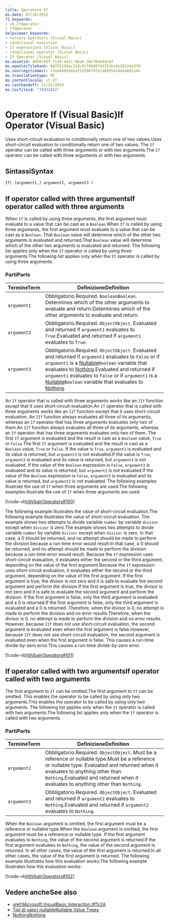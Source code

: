 ```yaml
---
title: Operatore If
ms.date: 07/20/2015
f1_keywords:
- vb.IfOperator
- IfOperator
helpviewer_keywords:
- ternary operators [Visual Basic]
- conditional execution
- If expressions [Visual Basic]
- conditional operator [Visual Basic]
- If Operator [Visual Basic]
ms.assetid: dd56c9df-7cd4-442c-9ba6-20c70ee44c8f
ms.openlocfilehash: 6d25519dac31dc91f8560fd3252ba3e2622de370
ms.sourcegitcommit: 17ee6605e01ef32506f8fdc686954244ba6911de
ms.translationtype: MT
ms.contentlocale: it-IT
ms.lasthandoff: 11/22/2019
ms.locfileid: "74331012"
---
```

# <a name="if-operator-visual-basic"></a><span data-ttu-id="a644e-102">Operatore If (Visual Basic)</span><span class="sxs-lookup"><span data-stu-id="a644e-102">If Operator (Visual Basic)</span></span>

<span data-ttu-id="a644e-103">Uses short-circuit evaluation to conditionally return one of two values.</span><span class="sxs-lookup"><span data-stu-id="a644e-103">Uses short-circuit evaluation to conditionally return one of two values.</span></span> <span data-ttu-id="a644e-104">The `If` operator can be called with three arguments or with two arguments.</span><span class="sxs-lookup"><span data-stu-id="a644e-104">The `If` operator can be called with three arguments or with two arguments.</span></span>

## <a name="syntax"></a><span data-ttu-id="a644e-105">Sintassi</span><span class="sxs-lookup"><span data-stu-id="a644e-105">Syntax</span></span>

```vb
If( [argument1,] argument2, argument3 )
```

## <a name="if-operator-called-with-three-arguments"></a><span data-ttu-id="a644e-106">If operator called with three arguments</span><span class="sxs-lookup"><span data-stu-id="a644e-106">If operator called with three arguments</span></span>

<span data-ttu-id="a644e-107">When `If` is called by using three arguments, the first argument must evaluate to a value that can be cast as a `Boolean`.</span><span class="sxs-lookup"><span data-stu-id="a644e-107">When `If` is called by using three arguments, the first argument must evaluate to a value that can be cast as a `Boolean`.</span></span> <span data-ttu-id="a644e-108">That `Boolean` value will determine which of the other two arguments is evaluated and returned.</span><span class="sxs-lookup"><span data-stu-id="a644e-108">That `Boolean` value will determine which of the other two arguments is evaluated and returned.</span></span> <span data-ttu-id="a644e-109">The following list applies only when the `If` operator is called by using three arguments.</span><span class="sxs-lookup"><span data-stu-id="a644e-109">The following list applies only when the `If` operator is called by using three arguments.</span></span>

### <a name="parts"></a><span data-ttu-id="a644e-110">Parti</span><span class="sxs-lookup"><span data-stu-id="a644e-110">Parts</span></span>

|<span data-ttu-id="a644e-111">Termine</span><span class="sxs-lookup"><span data-stu-id="a644e-111">Term</span></span>|<span data-ttu-id="a644e-112">Definizione</span><span class="sxs-lookup"><span data-stu-id="a644e-112">Definition</span></span>|
|---|---|
|`argument1`|<span data-ttu-id="a644e-113">Obbligatorio.</span><span class="sxs-lookup"><span data-stu-id="a644e-113">Required.</span></span> <span data-ttu-id="a644e-114">`Boolean`</span><span class="sxs-lookup"><span data-stu-id="a644e-114">`Boolean`.</span></span> <span data-ttu-id="a644e-115">Determines which of the other arguments to evaluate and return.</span><span class="sxs-lookup"><span data-stu-id="a644e-115">Determines which of the other arguments to evaluate and return.</span></span>|
|`argument2`|<span data-ttu-id="a644e-116">Obbligatorio.</span><span class="sxs-lookup"><span data-stu-id="a644e-116">Required.</span></span> <span data-ttu-id="a644e-117">`Object`</span><span class="sxs-lookup"><span data-stu-id="a644e-117">`Object`.</span></span> <span data-ttu-id="a644e-118">Evaluated and returned if `argument1` evaluates to `True`.</span><span class="sxs-lookup"><span data-stu-id="a644e-118">Evaluated and returned if `argument1` evaluates to `True`.</span></span>|
|`argument3`|<span data-ttu-id="a644e-119">Obbligatorio.</span><span class="sxs-lookup"><span data-stu-id="a644e-119">Required.</span></span> <span data-ttu-id="a644e-120">`Object`</span><span class="sxs-lookup"><span data-stu-id="a644e-120">`Object`.</span></span> <span data-ttu-id="a644e-121">Evaluated and returned if `argument1` evaluates to `False` or if `argument1` is a [Nullable](../../../visual-basic/programming-guide/language-features/data-types/nullable-value-types.md)`Boolean` variable that evaluates to [Nothing](../../../visual-basic/language-reference/nothing.md).</span><span class="sxs-lookup"><span data-stu-id="a644e-121">Evaluated and returned if `argument1` evaluates to `False` or if `argument1` is a [Nullable](../../../visual-basic/programming-guide/language-features/data-types/nullable-value-types.md)`Boolean` variable that evaluates to [Nothing](../../../visual-basic/language-reference/nothing.md).</span></span>|

<span data-ttu-id="a644e-122">An `If` operator that is called with three arguments works like an `IIf` function except that it uses short-circuit evaluation.</span><span class="sxs-lookup"><span data-stu-id="a644e-122">An `If` operator that is called with three arguments works like an `IIf` function except that it uses short-circuit evaluation.</span></span> <span data-ttu-id="a644e-123">An `IIf` function always evaluates all three of its arguments, whereas an `If` operator that has three arguments evaluates only two of them.</span><span class="sxs-lookup"><span data-stu-id="a644e-123">An `IIf` function always evaluates all three of its arguments, whereas an `If` operator that has three arguments evaluates only two of them.</span></span> <span data-ttu-id="a644e-124">The first `If` argument is evaluated and the result is cast as a `Boolean` value, `True` or `False`.</span><span class="sxs-lookup"><span data-stu-id="a644e-124">The first `If` argument is evaluated and the result is cast as a `Boolean` value, `True` or `False`.</span></span> <span data-ttu-id="a644e-125">If the value is `True`, `argument2` is evaluated and its value is returned, but `argument3` is not evaluated.</span><span class="sxs-lookup"><span data-stu-id="a644e-125">If the value is `True`, `argument2` is evaluated and its value is returned, but `argument3` is not evaluated.</span></span> <span data-ttu-id="a644e-126">If the value of the `Boolean` expression is `False`, `argument3` is evaluated and its value is returned, but `argument2` is not evaluated.</span><span class="sxs-lookup"><span data-stu-id="a644e-126">If the value of the `Boolean` expression is `False`, `argument3` is evaluated and its value is returned, but `argument2` is not evaluated.</span></span> <span data-ttu-id="a644e-127">The following examples illustrate the use of `If` when three arguments are used:</span><span class="sxs-lookup"><span data-stu-id="a644e-127">The following examples illustrate the use of `If` when three arguments are used:</span></span>

[!code-vb[VbVbalrOperators#100](~/samples/snippets/visualbasic/VS_Snippets_VBCSharp/VbVbalrOperators/VB/Class4.vb#100)]

<span data-ttu-id="a644e-128">The following example illustrates the value of short-circuit evaluation.</span><span class="sxs-lookup"><span data-stu-id="a644e-128">The following example illustrates the value of short-circuit evaluation.</span></span> <span data-ttu-id="a644e-129">The example shows two attempts to divide variable `number` by variable `divisor` except when `divisor` is zero.</span><span class="sxs-lookup"><span data-stu-id="a644e-129">The example shows two attempts to divide variable `number` by variable `divisor` except when `divisor` is zero.</span></span> <span data-ttu-id="a644e-130">In that case, a 0 should be returned, and no attempt should be made to perform the division because a run-time error would result.</span><span class="sxs-lookup"><span data-stu-id="a644e-130">In that case, a 0 should be returned, and no attempt should be made to perform the division because a run-time error would result.</span></span> <span data-ttu-id="a644e-131">Because the `If` expression uses short-circuit evaluation, it evaluates either the second or the third argument, depending on the value of the first argument.</span><span class="sxs-lookup"><span data-stu-id="a644e-131">Because the `If` expression uses short-circuit evaluation, it evaluates either the second or the third argument, depending on the value of the first argument.</span></span> <span data-ttu-id="a644e-132">If the first argument is true, the divisor is not zero and it is safe to evaluate the second argument and perform the division.</span><span class="sxs-lookup"><span data-stu-id="a644e-132">If the first argument is true, the divisor is not zero and it is safe to evaluate the second argument and perform the division.</span></span> <span data-ttu-id="a644e-133">If the first argument is false, only the third argument is evaluated and a 0 is returned.</span><span class="sxs-lookup"><span data-stu-id="a644e-133">If the first argument is false, only the third argument is evaluated and a 0 is returned.</span></span> <span data-ttu-id="a644e-134">Therefore, when the divisor is 0, no attempt is made to perform the division and no error results.</span><span class="sxs-lookup"><span data-stu-id="a644e-134">Therefore, when the divisor is 0, no attempt is made to perform the division and no error results.</span></span> <span data-ttu-id="a644e-135">However, because `IIf` does not use short-circuit evaluation, the second argument is evaluated even when the first argument is false.</span><span class="sxs-lookup"><span data-stu-id="a644e-135">However, because `IIf` does not use short-circuit evaluation, the second argument is evaluated even when the first argument is false.</span></span> <span data-ttu-id="a644e-136">This causes a run-time divide-by-zero error.</span><span class="sxs-lookup"><span data-stu-id="a644e-136">This causes a run-time divide-by-zero error.</span></span>

[!code-vb[VbVbalrOperators#101](~/samples/snippets/visualbasic/VS_Snippets_VBCSharp/VbVbalrOperators/VB/Class4.vb#101)]

## <a name="if-operator-called-with-two-arguments"></a><span data-ttu-id="a644e-137">If operator called with two arguments</span><span class="sxs-lookup"><span data-stu-id="a644e-137">If operator called with two arguments</span></span>

<span data-ttu-id="a644e-138">The first argument to `If` can be omitted.</span><span class="sxs-lookup"><span data-stu-id="a644e-138">The first argument to `If` can be omitted.</span></span> <span data-ttu-id="a644e-139">This enables the operator to be called by using only two arguments.</span><span class="sxs-lookup"><span data-stu-id="a644e-139">This enables the operator to be called by using only two arguments.</span></span> <span data-ttu-id="a644e-140">The following list applies only when the `If` operator is called with two arguments.</span><span class="sxs-lookup"><span data-stu-id="a644e-140">The following list applies only when the `If` operator is called with two arguments.</span></span>

### <a name="parts"></a><span data-ttu-id="a644e-141">Parti</span><span class="sxs-lookup"><span data-stu-id="a644e-141">Parts</span></span>

|<span data-ttu-id="a644e-142">Termine</span><span class="sxs-lookup"><span data-stu-id="a644e-142">Term</span></span>|<span data-ttu-id="a644e-143">Definizione</span><span class="sxs-lookup"><span data-stu-id="a644e-143">Definition</span></span>|
|---|---|
|`argument2`|<span data-ttu-id="a644e-144">Obbligatorio.</span><span class="sxs-lookup"><span data-stu-id="a644e-144">Required.</span></span> <span data-ttu-id="a644e-145">`Object`</span><span class="sxs-lookup"><span data-stu-id="a644e-145">`Object`.</span></span> <span data-ttu-id="a644e-146">Must be a reference or nullable type.</span><span class="sxs-lookup"><span data-stu-id="a644e-146">Must be a reference or nullable type.</span></span> <span data-ttu-id="a644e-147">Evaluated and returned when it evaluates to anything other than `Nothing`.</span><span class="sxs-lookup"><span data-stu-id="a644e-147">Evaluated and returned when it evaluates to anything other than `Nothing`.</span></span>|
|`argument3`|<span data-ttu-id="a644e-148">Obbligatorio.</span><span class="sxs-lookup"><span data-stu-id="a644e-148">Required.</span></span> <span data-ttu-id="a644e-149">`Object`</span><span class="sxs-lookup"><span data-stu-id="a644e-149">`Object`.</span></span> <span data-ttu-id="a644e-150">Evaluated and returned if `argument2` evaluates to `Nothing`.</span><span class="sxs-lookup"><span data-stu-id="a644e-150">Evaluated and returned if `argument2` evaluates to `Nothing`.</span></span>|

<span data-ttu-id="a644e-151">When the `Boolean` argument is omitted, the first argument must be a reference or nullable type.</span><span class="sxs-lookup"><span data-stu-id="a644e-151">When the `Boolean` argument is omitted, the first argument must be a reference or nullable type.</span></span> <span data-ttu-id="a644e-152">If the first argument evaluates to `Nothing`, the value of the second argument is returned.</span><span class="sxs-lookup"><span data-stu-id="a644e-152">If the first argument evaluates to `Nothing`, the value of the second argument is returned.</span></span> <span data-ttu-id="a644e-153">In all other cases, the value of the first argument is returned.</span><span class="sxs-lookup"><span data-stu-id="a644e-153">In all other cases, the value of the first argument is returned.</span></span> <span data-ttu-id="a644e-154">The following example illustrates how this evaluation works:</span><span class="sxs-lookup"><span data-stu-id="a644e-154">The following example illustrates how this evaluation works:</span></span>

[!code-vb[VbVbalrOperators#102](~/samples/snippets/visualbasic/VS_Snippets_VBCSharp/VbVbalrOperators/VB/Class4.vb#102)]

## <a name="see-also"></a><span data-ttu-id="a644e-155">Vedere anche</span><span class="sxs-lookup"><span data-stu-id="a644e-155">See also</span></span>

- <xref:Microsoft.VisualBasic.Interaction.IIf%2A>
- [<span data-ttu-id="a644e-156">Tipi di valori nullable</span><span class="sxs-lookup"><span data-stu-id="a644e-156">Nullable Value Types</span></span>](../../programming-guide/language-features/data-types/nullable-value-types.md)
- [<span data-ttu-id="a644e-157">Nothing</span><span class="sxs-lookup"><span data-stu-id="a644e-157">Nothing</span></span>](../nothing.md)

